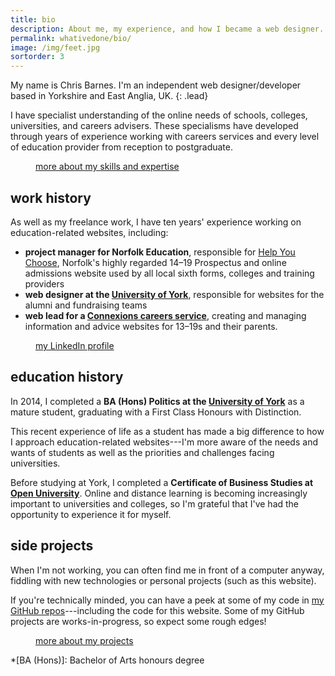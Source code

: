 ```yaml
---
title: bio
description: About me, my experience, and how I became a web designer.
permalink: whativedone/bio/
image: /img/feet.jpg
sortorder: 3
---
```


My name is Chris Barnes. I'm an independent web designer/developer based in Yorkshire and East Anglia, UK.
{: .lead}

I have specialist understanding of the online needs of schools, colleges, universities, and careers advisers. These specialisms have developed through years of experience working with careers services and every level of education provider from reception to postgraduate.

<figure class="link internal" markdown="span">
<a href="/whatido/expertise/" title="my expertise">more about my skills and expertise</a>
</figure>

## work history

As well as my freelance work, I have ten years' experience working on education-related websites, including:

- **project manager for Norfolk Education**, responsible for [Help You Choose](http://www.helpyouchoose.org), Norfolk's highly regarded 14–19 Prospectus and online admissions website used by all local sixth forms, colleges and training providers
- **web designer at the [University of York](http://www.yorkspace.net "YorkSpace, the University of York's alumni and giving website")**, responsible for websites for the alumni and fundraising teams
- **web lead for a [Connexions careers service](http://en.wikipedia.org/wiki/Connexions_(agency) "Wikipedia entry on Connexions")**, creating and managing information and advice websites for 13–19s and their parents.

<figure class="link" markdown="span">
<a href="http://uk.linkedin.com/in/cjbarnesuk/" title="Find me on LinkedIn">my LinkedIn profile</a>
</figure>

## education history

In 2014, I completed a **BA (Hons) Politics at the [University of York](http://www.york.ac.uk/ "University of York website")** as a mature student, graduating with a First Class Honours with Distinction.

This recent experience of life as a student has made a big difference to how I approach education-related websites---I'm more aware of the needs and wants of students as well as the priorities and challenges facing universities.

Before studying at York, I completed a **Certificate of Business Studies at [Open University](http://www.open.ac.uk/ "Open University website")**. Online and distance learning is becoming increasingly important to universities and colleges, so I'm grateful that I've had the opportunity to experience it for myself.

## side projects

When I'm not working, you can often find me in front of a computer anyway, fiddling with new technologies or personal projects (such as this website).

If you're technically minded, you can have a peek at some of my code in [my GitHub repos](https://github.com/cjbarnes/ "Find me on GitHub")---including the code for this website. Some of my GitHub projects are works-in-progress, so expect some rough edges!

<figure class="link internal" markdown="span">
<a href="/whativedone/projects/" title="my projects">more about my projects</a>
</figure>

*[BA (Hons)]: Bachelor of Arts honours degree

